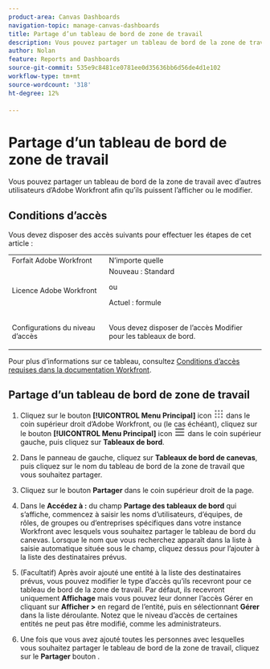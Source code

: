 ```yaml
---
product-area: Canvas Dashboards
navigation-topic: manage-canvas-dashboards
title: Partage d’un tableau de bord de zone de travail
description: Vous pouvez partager un tableau de bord de la zone de travail avec d’autres utilisateurs d’Adobe Workfront afin qu’ils puissent l’afficher ou le modifier.
author: Nolan
feature: Reports and Dashboards
source-git-commit: 535e9c8481ce0781ee0d35636bb6d56de4d1e102
workflow-type: tm+mt
source-wordcount: '318'
ht-degree: 12%

---
```


# Partage d’un tableau de bord de zone de travail

Vous pouvez partager un tableau de bord de la zone de travail avec d’autres utilisateurs d’Adobe Workfront afin qu’ils puissent l’afficher ou le modifier.

## Conditions d’accès

Vous devez disposer des accès suivants pour effectuer les étapes de cet article :

<table style="table-layout:auto"> 
 <col> 
 <col> 
 <tbody> 
  <tr> 
   <td role="rowheader">Forfait Adobe Workfront</td> 
   <td>N’importe quelle</td> 
  </tr> 
  <tr> 
   <td role="rowheader">Licence Adobe Workfront</td> 
   <td>Nouveau : Standard
   <p>ou</p>
   <p>Actuel : formule</p></td> 
  </tr> 
  <tr> 
   <td role="rowheader">Configurations du niveau d’accès</td> 
   <td> <p>Vous devez disposer de l’accès Modifier pour les tableaux de bord.</p></td> 
  </tr> 
 </tbody> 
</table>

Pour plus d’informations sur ce tableau, consultez [Conditions d’accès requises dans la documentation Workfront](/help/quicksilver/administration-and-setup/add-users/access-levels-and-object-permissions/access-level-requirements-in-documentation.md).

## Partage d’un tableau de bord de zone de travail

1. Cliquez sur le bouton **[!UICONTROL Menu Principal]** icon ![Menu Principal](/help/_includes/assets/main-menu-icon.png) dans le coin supérieur droit d’Adobe Workfront, ou (le cas échéant), cliquez sur le bouton **[!UICONTROL Menu Principal]** icon ![Menu Principal](/help/_includes/assets/main-menu-icon-left-nav.png) dans le coin supérieur gauche, puis cliquez sur **Tableaux de bord**.

1. Dans le panneau de gauche, cliquez sur **Tableaux de bord de canevas**, puis cliquez sur le nom du tableau de bord de la zone de travail que vous souhaitez partager.

1. Cliquez sur le bouton **Partager** dans le coin supérieur droit de la page.

1. Dans le **Accédez à :** du champ **Partage des tableaux de bord** qui s’affiche, commencez à saisir les noms d’utilisateurs, d’équipes, de rôles, de groupes ou d’entreprises spécifiques dans votre instance Workfront avec lesquels vous souhaitez partager le tableau de bord du canevas. Lorsque le nom que vous recherchez apparaît dans la liste à saisie automatique située sous le champ, cliquez dessus pour l’ajouter à la liste des destinataires prévus.

1. (Facultatif) Après avoir ajouté une entité à la liste des destinataires prévus, vous pouvez modifier le type d’accès qu’ils recevront pour ce tableau de bord de la zone de travail. Par défaut, ils recevront uniquement **Affichage** mais vous pouvez leur donner l’accès Gérer en cliquant sur **Afficher >** en regard de l’entité, puis en sélectionnant **Gérer** dans la liste déroulante. Notez que le niveau d’accès de certaines entités ne peut pas être modifié, comme les administrateurs.

1. Une fois que vous avez ajouté toutes les personnes avec lesquelles vous souhaitez partager le tableau de bord de la zone de travail, cliquez sur le **Partager** bouton .
